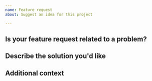 ```yaml
---
name: Feature request
about: Suggest an idea for this project

---
```


## Is your feature request related to a problem?
<!--A clear and concise description of what the problem is. Ex. I'm always frustrated when [...]-->

## Describe the solution you'd like
<!-- A clear and concise description of what you want to happen. -->

## Additional context
<!-- Add any other context or screenshots about the feature request here. -->
